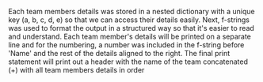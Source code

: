 Each team members details was stored in a nested dictionary with a unique key (a, b, c, d, e) so that we can access their details easily. Next, f-strings was used to format the output in a structured way so that it's easier to read and understand.
Each team member's details will be printed on a separate line and for the numbering, a number was included in the f-string before 'Name' and the rest of the details aligned to the right.
The final print statement will print out a header with the name of the team concatenated (+) with all team members details in order
